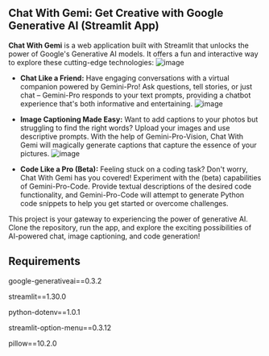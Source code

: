 ## Chat With Gemi: Get Creative with Google Generative AI (Streamlit App)


**Chat With Gemi** is a web application built with Streamlit that unlocks the power of Google's Generative AI models. It offers a fun and interactive way to explore these cutting-edge technologies:
![image](https://github.com/nguyenngocquynhgiang/GEMINI-AI-Web-App/assets/135851627/228c4ad1-8af0-449e-876b-85bd54605f0d)
* **Chat Like a Friend:** Have engaging conversations with a virtual companion powered by Gemini-Pro! Ask questions, tell stories, or just chat – Gemini-Pro responds to your text prompts, providing a chatbot experience that's both informative and entertaining.
![image](https://github.com/nguyenngocquynhgiang/GEMINI-AI-Web-App/assets/135851627/b7843e68-92e3-43fb-90c1-463a96e92197)
* **Image Captioning Made Easy:** Want to add captions to your photos but struggling to find the right words? Upload your images and use descriptive prompts. With the help of Gemini-Pro-Vision, Chat With Gemi will magically generate captions that capture the essence of your pictures.
![image](https://github.com/nguyenngocquynhgiang/GEMINI-AI-Web-App/assets/135851627/40d0b0d5-a827-4489-81cb-10baf506d8e2)

* **Code Like a Pro (Beta):** Feeling stuck on a coding task? Don't worry, Chat With Gemi has you covered! Experiment with the (beta) capabilities of Gemini-Pro-Code.  Provide textual descriptions of the desired code functionality, and Gemini-Pro-Code will attempt to generate Python code snippets to help you get started or overcome challenges.

This project is your gateway to experiencing the power of generative AI. Clone the repository, run the app, and explore the exciting possibilities of AI-powered chat, image captioning, and code generation!

## Requirements
google-generativeai==0.3.2

streamlit==1.30.0

python-dotenv==1.0.1

streamlit-option-menu==0.3.12

pillow==10.2.0
